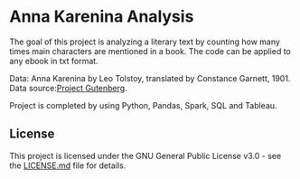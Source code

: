 # Anna Karenina Analysis

The goal of this project is analyzing a literary text by counting how many times main characters are mentioned in a book. The code can be applied to any ebook in txt format.

Data: Anna Karenina by Leo Tolstoy, translated by Constance Garnett, 1901.
Data source:[Project Gutenberg](http://www.gutenberg.org/ebooks/1399).

Project is completed by using Python, Pandas, Spark, SQL and Tableau.

## License

This project is licensed under the GNU General Public License v3.0 - see the [LICENSE.md](LICENSE.md) file for details.